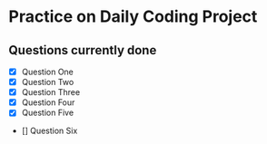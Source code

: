 # Practice on Daily Coding Project

## Questions currently done

- [x] Question One
- [x] Question Two
- [x] Question Three
- [x] Question Four
- [x] Question Five
- [] Question Six
